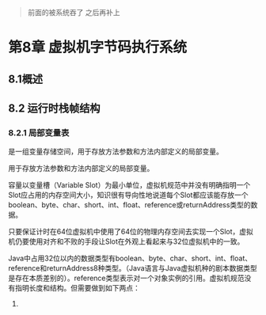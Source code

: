 > 前面的被系统吞了 之后再补上

# 第8章 虚拟机字节码执行系统

## 8.1概述

## 8.2 运行时栈帧结构

### 8.2.1 局部变量表

是一组变量存储空间，用于存放方法参数和方法内部定义的局部变量。

用于存放方法参数和方法内部定义的局部变量。

容量以变量槽（Variable Slot）为最小单位，虚拟机规范中并没有明确指明一个Slot应占用的内存空间大小，知识很有导向性地说道每个Slot都应该能存放一个boolean、byte、char、short、int、float、reference或returnAddress类型的数据。

只要保证计时在64位虚拟机中使用了64位的物理内存空间去实现一个Slot，虚拟机仍要使用对齐和不败的手段让Slot在外观上看起来与32位虚拟机中的一致。

Java中占用32位以内的数据类型有boolean、byte、char、short、int、float、reference和returnAddress8种类型。（Java语言与Java虚拟机种的剧本数据类型是存在本质差别的）。reference类型表示对一个对象实例的引用。虚拟机规范没有指明长度和结构。但需要做到如下两点：

1. 